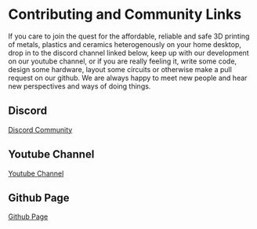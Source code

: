 # Contributing and Community Links
If you care to join the quest for the affordable, reliable and safe 3D printing of metals, plastics and ceramics heterogenously on your home desktop, drop in to the discord channel linked below, keep up with our development on our youtube channel, or if you are really feeling it, write some code, design some hardware, layout some circuits or otherwise make a pull request on our github. We are always happy to meet new people and hear new perspectives and ways of doing things. 

## Discord
[Discord Community](https://discord.gg/RNmgxyVBe9)
## Youtube Channel
[Youtube Channel](https://www.youtube.com/channel/UCBE1bfTLnz7WSu8h5rG6ihA)
## Github Page
[Github Page](https://github.com/Sindry-Manufacturing/rotoforge)

